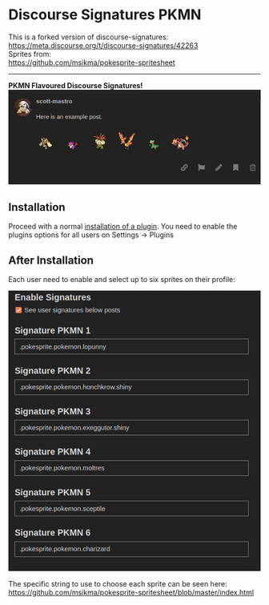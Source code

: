# Discourse Signatures PKMN

This is a forked version of discourse-signatures: \
https://meta.discourse.org/t/discourse-signatures/42263 \
Sprites from: \
https://github.com/msikma/pokesprite-spritesheet

---

**PKMN Flavoured Discourse Signatures!**\
![signature](https://raw.githubusercontent.com/ScottMastro/discourse-signatures-pkmn/main/example.png)

## Installation

Proceed with a normal [installation of a plugin](https://meta.discourse.org/t/install-a-plugin/19157?u=falco).
You need to enable the plugins options for all users on Settings -> Plugins

## After Installation

Each user need to enable and select up to six sprites on their profile:

![signatures-preferences](https://raw.githubusercontent.com/ScottMastro/discourse-signatures-pkmn/main/example2.png)

The specific string to use to choose each sprite can be seen here:\
https://github.com/msikma/pokesprite-spritesheet/blob/master/index.html
